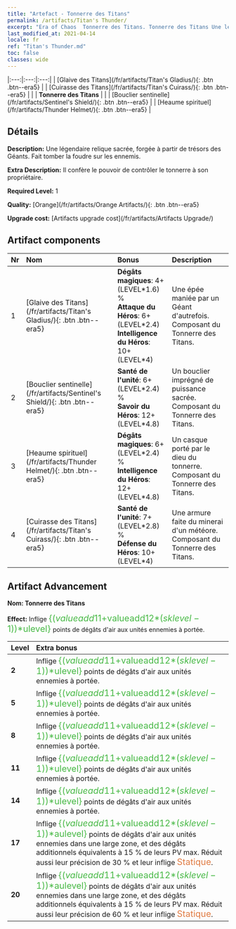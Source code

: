 ```yaml
---
title: "Artefact - Tonnerre des Titans"
permalink: /artifacts/Titan's Thunder/
excerpt: "Era of Chaos  Tonnerre des Titans. Tonnerre des Titans Une légendaire relique sacrée, forgée à partir de trésors des Géants. Fait tomber la foudre sur les ennemis."
last_modified_at: 2021-04-14
locale: fr
ref: "Titan's Thunder.md"
toc: false
classes: wide
---
```


  |:---:|:---:|:---:| 
  | [Glaive des Titans](/fr/artifacts/Titan's Gladius/){: .btn .btn--era5} |   | [Cuirasse des Titans](/fr/artifacts/Titan's Cuirass/){: .btn .btn--era5} | 
  |   | **Tonnerre des Titans** |  | 
  | [Bouclier sentinelle](/fr/artifacts/Sentinel's Shield/){: .btn .btn--era5} |   | [Heaume spirituel](/fr/artifacts/Thunder Helmet/){: .btn .btn--era5} | 


## Détails

 **Description:** Une légendaire relique sacrée, forgée à partir de trésors des Géants. Fait tomber la foudre sur les ennemis.

 **Extra Description:** Il confère le pouvoir de contrôler le tonnerre à son propriétaire.

 **Required Level:** 1

 **Quality:** [Orange](/fr/artifacts/Orange Artifacts/){: .btn .btn--era5}

 **Upgrade cost:** [Artifacts upgrade cost](/fr/artifacts/Artifacts Upgrade/)



## Artifact components

  | Nr |    Nom    |   Bonus | Description | 
  |:---|:-----------|:--------|:------------| 
  | 1 | [Glaive des Titans](/fr/artifacts/Titan's Gladius/){: .btn .btn--era5} | **Dégâts magiques**: 4+(LEVEL\*1.6) %<br/>**Attaque du Héros**: 6+(LEVEL\*2.4)<br/>**Intelligence du Héros**: 10+(LEVEL\*4) | Une épée maniée par un Géant d'autrefois. Composant du Tonnerre des Titans. | 
  | 2 | [Bouclier sentinelle](/fr/artifacts/Sentinel's Shield/){: .btn .btn--era5} | **Santé de l'unité**: 6+(LEVEL\*2.4) %<br/>**Savoir du Héros**: 12+(LEVEL\*4.8) | Un bouclier imprégné de puissance sacrée. Composant du Tonnerre des Titans. | 
  | 3 | [Heaume spirituel](/fr/artifacts/Thunder Helmet/){: .btn .btn--era5} | **Dégâts magiques**: 6+(LEVEL\*2.4) %<br/>**Intelligence du Héros**: 12+(LEVEL\*4.8) | Un casque porté par le dieu du tonnerre. Composant du Tonnerre des Titans. | 
  | 4 | [Cuirasse des Titans](/fr/artifacts/Titan's Cuirass/){: .btn .btn--era5} | **Santé de l'unité**: 7+(LEVEL\*2.8) %<br/>**Défense du Héros**: 10+(LEVEL\*4) | Une armure faite du minerai d'un météore. Composant du Tonnerre des Titans. | 


## Artifact Advancement

 **Nom: Tonnerre des Titans**

 **Effect:** Inflige <span style="color: #48b946;font-size:20px">{($valueadd11+$valueadd12*($sklevel-1))*$ulevel}</span> points de dégâts d'air aux unités ennemies à portée.

  |  Level  |    Extra bonus  | 
  |:--------|:----------------| 
  | **2** | Inflige <span style="color: #48b946;font-size:20px">{($valueadd11+$valueadd12*($sklevel-1))*$ulevel}</span> points de dégâts d'air aux unités ennemies à portée. | 
  | **5** | Inflige <span style="color: #48b946;font-size:20px">{($valueadd11+$valueadd12*($sklevel-1))*$ulevel}</span> points de dégâts d'air aux unités ennemies à portée. | 
  | **8** | Inflige <span style="color: #48b946;font-size:20px">{($valueadd11+$valueadd12*($sklevel-1))*$ulevel}</span> points de dégâts d'air aux unités ennemies à portée. | 
  | **11** | Inflige <span style="color: #48b946;font-size:20px">{($valueadd11+$valueadd12*($sklevel-1))*$ulevel}</span> points de dégâts d'air aux unités ennemies à portée. | 
  | **14** | Inflige <span style="color: #48b946;font-size:20px">{($valueadd11+$valueadd12*($sklevel-1))*$ulevel}</span> points de dégâts d'air aux unités ennemies à portée. | 
  | **17** | Inflige <span style="color: #48b946;font-size:20px">{($valueadd11+$valueadd12*($sklevel-1))*$aulevel}</span> points de dégâts d'air aux unités ennemies dans une large zone, et des dégâts additionnels équivalents à 15 % de leurs PV max. Réduit aussi leur précision de 30 % et leur inflige <span style="color: #e07c44;font-size:20px">Statique</span>. | 
  | **20** | Inflige <span style="color: #48b946;font-size:20px">{($valueadd11+$valueadd12*($sklevel-1))*$aulevel}</span> points de dégâts d'air aux unités ennemies dans une large zone, et des dégâts additionnels équivalents à 15 % de leurs PV max. Réduit aussi leur précision de 60 % et leur inflige <span style="color: #e07c44;font-size:20px">Statique</span>. | 
